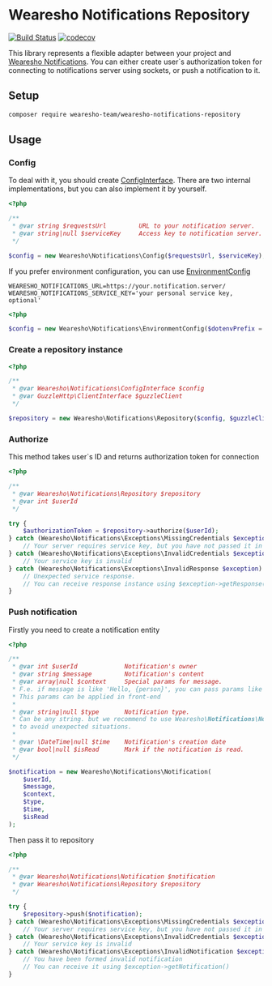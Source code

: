 # Wearesho Notifications Repository
[![Build Status](https://travis-ci.org/wearesho-team/wearesho-notifications-repository.svg?branch=master)](https://travis-ci.org/wearesho-team/wearesho-notifications-repository)
[![codecov](https://codecov.io/gh/wearesho-team/wearesho-notifications-repository/branch/master/graph/badge.svg)](https://codecov.io/gh/wearesho-team/wearesho-notifications-repository)

This library represents a flexible adapter between your project and [Wearesho Notifications](https://github.com/wearesho-team/wearesho-notifications).
You can either create user`s authorization token for connecting to notifications server using sockets,
or push a notification to it.

## Setup

```bash
composer require wearesho-team/wearesho-notifications-repository
```

## Usage

### Config

To deal with it, you should create [ConfigInterface](./src/ConfigInterface.php).
There are two internal implementations, but you can also implement it by yourself.

```php
<?php

/**
 * @var string $requestsUrl         URL to your notification server.
 * @var string|null $serviceKey     Access key to notification server. Optional (depends on server requirements). 
 */

$config = new Wearesho\Notifications\Config($requestsUrl, $serviceKey);

```

If you prefer environment configuration, you can use [EnvironmentConfig](./src/EnvironmentConfig.php)

```dotenv
WEARESHO_NOTIFICATIONS_URL=https://your.notification.server/
WEARESHO_NOTIFICATIONS_SERVICE_KEY='your personal service key, optional'
```

```php
<?php

$config = new Wearesho\Notifications\EnvironmentConfig($dotenvPrefix = 'WEARESHO_NOTIFICATIONS_');

```

### Create a repository instance

```php
<?php

/**
 * @var Wearesho\Notifications\ConfigInterface $config
 * @var GuzzleHttp\ClientInterface $guzzleClient
 */

$repository = new Wearesho\Notifications\Repository($config, $guzzleClient);

```

### Authorize

This method takes user`s ID and returns authorization token for connection

```php
<?php

/**
 * @var Wearesho\Notifications\Repository $repository
 * @var int $userId 
 */

try {
    $authorizationToken = $repository->authorize($userId);
} catch (Wearesho\Notifications\Exceptions\MissingCredentials $exception) {
    // Your server requires service key, but you have not passed it in config
} catch (Wearesho\Notifications\Exceptions\InvalidCredentials $exception) {
    // Your service key is invalid
} catch (Wearesho\Notifications\Exceptions\InvalidResponse $exception) {
    // Unexpected service response.
    // You can receive response instance using $exception->getResponse()
}

```

### Push notification

Firstly you need to create a notification entity

```php
<?php

/**
 * @var int $userId             Notification's owner
 * @var string $message         Notification's content
 * @var array|null $context     Special params for message.
 * F.e. if message is like 'Hello, {person}', you can pass params like [ 'person' => 'Jonh', ]
 * This params can be applied in front-end
 * 
 * @var string|null $type       Notification type.
 * Can be any string. but we recommend to use Wearesho\Notifications\Notification\Type constants
 * to avoid unexpected situations.
 *
 * @var \DateTime|null $time    Notification's creation date
 * @var bool|null $isRead       Mark if the notification is read.
 */

$notification = new Wearesho\Notifications\Notification(
    $userId,
    $message,
    $context,
    $type,
    $time,
    $isRead
);

```

Then pass it to repository

```php
<?php

/**
 * @var Wearesho\Notifications\Notification $notification
 * @var Wearesho\Notifications\Repository $repository
 */

try {
    $repository->push($notification);
} catch (Wearesho\Notifications\Exceptions\MissingCredentials $exception) {
    // Your server requires service key, but you have not passed it in config
} catch (Wearesho\Notifications\Exceptions\InvalidCredentials $exception) {
    // Your service key is invalid
} catch (Wearesho\Notifications\Exceptions\InvalidNotification $exception) {
    // You have been formed invalid notification
    // You can receive it using $exception->getNotification()
}

```
